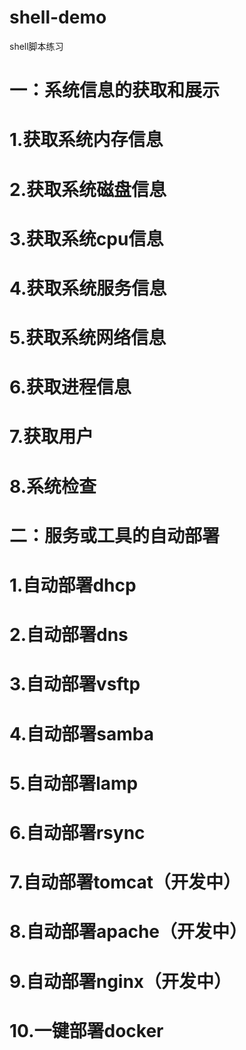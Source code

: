 # shell-demo
shell脚本练习
# 一：系统信息的获取和展示
# 1.获取系统内存信息
# 2.获取系统磁盘信息
# 3.获取系统cpu信息
# 4.获取系统服务信息
# 5.获取系统网络信息
# 6.获取进程信息
# 7.获取用户
# 8.系统检查
# 二：服务或工具的自动部署
# 1.自动部署dhcp
# 2.自动部署dns
# 3.自动部署vsftp
# 4.自动部署samba
# 5.自动部署lamp
# 6.自动部署rsync
# 7.自动部署tomcat（开发中）
# 8.自动部署apache（开发中）
# 9.自动部署nginx（开发中）
# 10.一键部署docker
